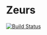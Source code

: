 # Zeurs

[![Build Status](https://secure.travis-ci.org/le-wang/zeurs.png)](http://travis-ci.org/le-wang/zeurs)
